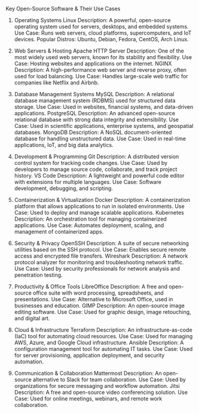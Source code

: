 Key Open-Source Software & Their Use Cases
1. Operating Systems
Linux
Description: A powerful, open-source operating system used for servers, desktops, and embedded systems.
Use Case: Runs web servers, cloud platforms, supercomputers, and IoT devices.
Popular Distros: Ubuntu, Debian, Fedora, CentOS, Arch Linux.

3. Web Servers & Hosting
Apache HTTP Server
Description: One of the most widely used web servers, known for its stability and flexibility.
Use Case: Hosting websites and applications on the internet.
NGINX
Description: A high-performance web server and reverse proxy, often used for load balancing.
Use Case: Handles large-scale web traffic for companies like Netflix and Airbnb.

5. Database Management Systems
MySQL
Description: A relational database management system (RDBMS) used for structured data storage.
Use Case: Used in websites, financial systems, and data-driven applications.
PostgreSQL
Description: An advanced open-source relational database with strong data integrity and extensibility.
Use Case: Used in scientific applications, enterprise systems, and geospatial databases.
MongoDB
Description: A NoSQL document-oriented database for handling unstructured data.
Use Case: Used in real-time applications, IoT, and big data analytics.

7. Development & Programming
Git
Description: A distributed version control system for tracking code changes.
Use Case: Used by developers to manage source code, collaborate, and track project history.
VS Code
Description: A lightweight and powerful code editor with extensions for multiple languages.
Use Case: Software development, debugging, and scripting.

9. Containerization & Virtualization
Docker
Description: A containerization platform that allows applications to run in isolated environments.
Use Case: Used to deploy and manage scalable applications.
Kubernetes
Description: An orchestration tool for managing containerized applications.
Use Case: Automates deployment, scaling, and management of containerized apps.

11. Security & Privacy
OpenSSH
Description: A suite of secure networking utilities based on the SSH protocol.
Use Case: Enables secure remote access and encrypted file transfers.
Wireshark
Description: A network protocol analyzer for monitoring and troubleshooting network traffic.
Use Case: Used by security professionals for network analysis and penetration testing.

13. Productivity & Office Tools
LibreOffice
Description: A free and open-source office suite with word processing, spreadsheets, and presentations.
Use Case: Alternative to Microsoft Office, used in businesses and education.
GIMP
Description: An open-source image editing software.
Use Case: Used for graphic design, image retouching, and digital art.

15. Cloud & Infrastructure
Terraform
Description: An infrastructure-as-code (IaC) tool for automating cloud resources.
Use Case: Used for managing AWS, Azure, and Google Cloud infrastructure.
Ansible
Description: A configuration management tool for automating IT tasks.
Use Case: Used for server provisioning, application deployment, and security automation.

17. Communication & Collaboration
Mattermost
Description: An open-source alternative to Slack for team collaboration.
Use Case: Used by organizations for secure messaging and workflow automation.
Jitsi
Description: A free and open-source video conferencing solution.
Use Case: Used for online meetings, webinars, and remote work collaboration.
